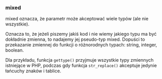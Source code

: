 ### mixed
mixed oznacza, że parametr może akceptować wiele typów (ale nie wszystkie).

Oznacza to, że jeżeli piszemy jakiś kod i nie wiemy jakiego typu ma być dokładnie zmienna, to nadajemy jej pseudo-typ mixed. Dopuści to przekazanie zmiennej do funkcji o różnorodnych typach: string, integer, boolean.

Dla przykładu, funkcja `gettype()` przyjmuje wszystkie typy zmiennych istniejące w PHP, podczas gdy funkcja `str_replace()` akceptuje jedynie łańcuchy znaków i tablice.

